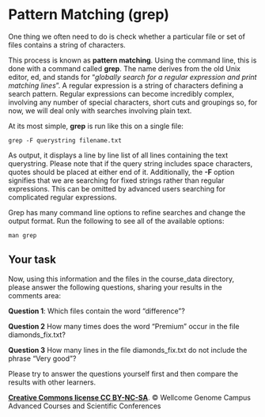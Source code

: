 # Pattern Matching (grep)

One thing we often need to do is check whether a particular file or set of files contains a string of characters.

This process is known as **pattern matching**. Using the command line, this is done with a command called **grep**. The name derives from the old Unix editor, ed, and stands for “*globally search for a regular expression and print matching lines*”. A regular expression is a string of characters defining a search pattern. Regular expressions can become incredibly complex, involving any number of special characters, short cuts and groupings so, for now, we will deal only with searches involving plain text.

At its most simple, **grep** is run like this on a single file:

```
grep -F querystring filename.txt
```

As output, it displays a line by line list of all lines containing the text querystring. Please note that if the query string includes space characters, quotes should be placed at either end of it. Additionally, the **-F** option signifies that we are searching for fixed strings rather than regular expressions. This can be omitted by advanced users searching for complicated regular expressions.

Grep has many command line options to refine searches and change the output format. Run the following to see all of the available options:

```
man grep
```

## Your task

Now, using this information and the files in the course_data directory, please answer the following questions, sharing your results in the comments area:

**Question 1**: Which files contain the word “difference”?

**Question 2** How many times does the word “Premium” occur in the file diamonds_fix.txt?

**Question 3** How many lines in the file diamonds_fix.txt do not include the phrase “Very good”?

Please try to answer the questions yourself first and then compare the results with other learners.

[**Creative Commons license CC BY-NC-SA**](https://creativecommons.org/licenses/by-nc-sa/3.0/). © Wellcome Genome Campus Advanced Courses and Scientific Conferences 